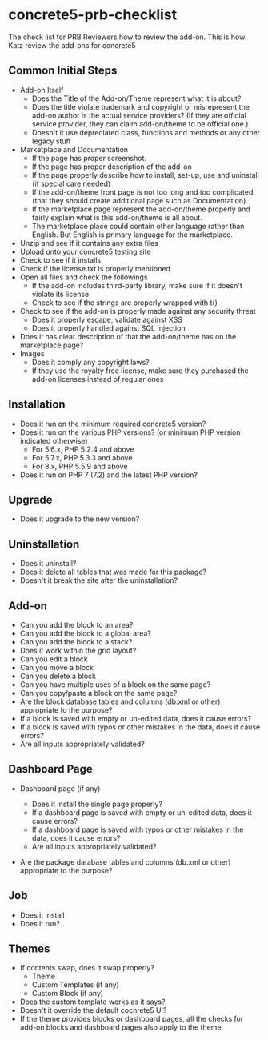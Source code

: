 # concrete5-prb-checklist

The check list for PRB Reviewers how to review the add-on.
This is how Katz review the add-ons for concrete5

## Common Initial Steps

- Add-on Itself
    - Does the Title of the Add-on/Theme represent what it is about?
    - Does the title violate trademark and copyright or misrepresent the add-on author is the actual service providers? (If they are official service provider, they can claim add-on/theme to be official one.)
    - Doesn't it use depreciated class, functions and methods or any other legacy stuff
- Marketplace and Documentation
    - If the page has proper screenshot.
    - If the page has proper description of the add-on
    - If the page properly describe how to install, set-up, use and uninstall (if special care needed)
    - If the add-on/theme front page is not too long and too complicated (that they should create additional page such as Documentation).
    - If the marketplace page represent the add-on/theme properly and fairly explain what is this add-on/theme is all about.
    - The marketplace place could contain other language rather than English. But English is primary language for the marketplace.
- Unzip and see if it contains any extra files
- Upload onto your concrete5 testing site
- Check to see if it installs
- Check if the license.txt is properly mentioned
- Open all files and check the followings
    - If the add-on includes third-party library, make sure if it doesn't violate its license
    - Check to see if the strings are properly wrapped with t()
- Check to see if the add-on is properly made against any security threat
    - Does it properly escape, validate against XSS
    - Does it properly handled against SQL Injection
- Does it has clear description of that the add-on/theme has on the marketplace page?
- Images
    - Does it comply any copyright laws?
    - If they use the royalty free license, make sure they purchased the add-on licenses instead of regular ones

## Installation

- Does it run on the minimum required concrete5 version?
- Does it run on the various PHP versions? (or minimum PHP version indicated otherwise)
    - For 5.6.x, PHP 5.2.4 and above
    - For 5.7.x, PHP 5.3.3 and above
    - For 8.x, PHP 5.5.9 and above
- Does it run on PHP 7 (7.2) and the latest PHP version?

## Upgrade

- Does it upgrade to the new version?

## Uninstallation

- Does it uninstall?
- Does it delete all tables that was made for this package?
- Doesn't it break the site after the uninstallation?

## Add-on

- Can you add the block to an area?
- Can you add the block to a global area?
- Can you add the block to a stack?
- Does it work within the grid layout?
- Can you edit a block
- Can you move a block
- Can you delete a block
- Can you have multiple uses of a block on the same page?
- Can you copy/paste a block on the same page?
- Are the block database tables and columns (db.xml or other) appropriate to the purpose?
- If a block is saved with empty or un-edited data, does it cause errors?
- If a block is saved with typos or other mistakes in the data, does it cause errors?
- Are all inputs appropriately validated?

## Dashboard Page

- Dashboard page (if any)
    - Does it install the single page properly?
    - If a dashboard page is saved with empty or un-edited data, does it cause errors?
    - If a dashboard page is saved with typos or other mistakes in the data, does it cause errors?
    - Are all inputs appropriately validated?

- Are the package database tables and columns (db.xml or other) appropriate to the purpose?


## Job

- Does it install
- Does it run?

## Themes

- If contents swap, does it swap properly?
    - Theme
    - Custom Templates (if any)
    - Custom Block (if any)
- Does the custom template works as it says?
- Doesn't it override the default cocnrete5 UI?
- If the theme provides blocks or dashboard pages, all the checks for add-on blocks and dashboard pages also apply to the theme.

